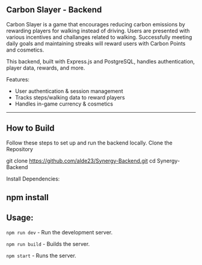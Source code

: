 ## Carbon Slayer - Backend

Carbon Slayer is a game that encourages reducing carbon emissions by rewarding players for walking instead of driving. 
Users are presented with various incentives and challanges related to walking. Successfully meeting daily goals and maintaining streaks will reward users with Carbon Points and cosmetics.

This backend, built with Express.js and PostgreSQL, handles authentication, player data, rewards, and more.

Features: 

  - User authentication & session management 
  - Tracks steps/walking data to reward players 
  - Handles in-game currency & cosmetics 

--------
## How to Build

Follow these steps to set up and run the backend locally.
Clone the Repository

git clone https://github.com/alde23/Synergy-Backend.git
cd Synergy-Backend

Install Dependencies:

npm install
------
## Usage:


`npm run dev` - Run the development server.

`npm run build` - Builds the server.

`npm start` - Runs the server.
